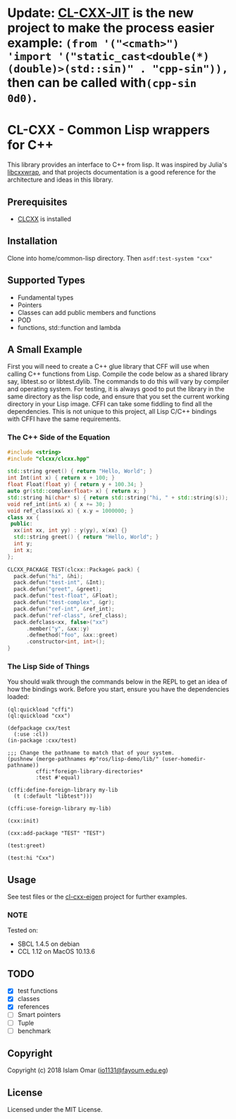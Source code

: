 # Update: [CL-CXX-JIT](https://github.com/Islam0mar/CL-CXX-JIT) is the new project to make the process easier example: `(from '("<cmath>") 'import '("static_cast<double(*)(double)>(std::sin)" . "cpp-sin")),` then can be called with`(cpp-sin 0d0)`.
# CL-CXX - Common Lisp wrappers for C++

This library provides an interface to C++ from lisp. It was inspired by Julia's [libcxxwrap](https://github.com/JuliaInterop/libcxxwrap-julia), and that projects documentation is a good reference for the architecture and ideas in this library.

## Prerequisites

- [CLCXX](https://github.com/Islam0mar/CLCXX) is installed

## Installation

Clone into home/common-lisp directory. Then `asdf:test-system "cxx"`

## Supported Types

* Fundamental types
* Pointers
* Classes can add public members and functions
* POD
* functions, std::function and lambda

## A Small Example
First you will need to create a C++ glue library that CFF will use when calling C++ functions from Lisp. Compile the code below as a shared library say, libtest.so or libtest.dylib. The commands to do this will vary by compiler and operating system. For testing, it is always good to put the library in the same directory as the lisp code, and ensure that you set the current working directory in your Lisp image. CFFI can take some fiddling to find all the dependencies. This is not unique to this project, all Lisp C/C++ bindings with CFFI have the same requirements.

### The C++ Side of the Equation
```c++
#include <string>
#include "clcxx/clcxx.hpp"

std::string greet() { return "Hello, World"; }
int Int(int x) { return x + 100; }
float Float(float y) { return y + 100.34; }
auto gr(std::complex<float> x) { return x; }
std::string hi(char* s) { return std::string("hi, " + std::string(s)); }
void ref_int(int& x) { x += 30; }
void ref_class(xx& x) { x.y = 1000000; }
class xx {
 public:
  xx(int xx, int yy) : y(yy), x(xx) {}
  std::string greet() { return "Hello, World"; }
  int y;
  int x;
};

CLCXX_PACKAGE TEST(clcxx::Package& pack) {
  pack.defun("hi", &hi);
  pack.defun("test-int", &Int);
  pack.defun("greet", &greet);
  pack.defun("test-float", &Float);
  pack.defun("test-complex", &gr);
  pack.defun("ref-int", &ref_int);
  pack.defun("ref-class", &ref_class);
  pack.defclass<xx, false>("xx")
      .member("y", &xx::y)
      .defmethod("foo", &xx::greet)
      .constructor<int, int>();
}
```

### The Lisp Side of Things
You should walk through the commands below in the REPL to get an idea of how the bindings work. Before you start, ensure you have the dependencies loaded:

```common lisp
(ql:quickload "cffi")
(ql:quickload "cxx")
```

```common lisp
(defpackage cxx/test
  (:use :cl))
(in-package :cxx/test)

;;; Change the pathname to match that of your system.
(pushnew (merge-pathnames #p"ros/lisp-demo/lib/" (user-homedir-pathname))
         cffi:*foreign-library-directories*
         :test #'equal)

(cffi:define-foreign-library my-lib
  (t (:default "libtest")))

(cffi:use-foreign-library my-lib)

(cxx:init)

(cxx:add-package "TEST" "TEST")

(test:greet)

(test:hi "Cxx")
```

## Usage

See test files or the [cl-cxx-eigen](https://github.com/Islam0mar/cl-cxx-eigen) project for further examples.

### NOTE

Tested on:
* SBCL 1.4.5 on debian
* CCL  1.12  on MacOS 10.13.6

## TODO

- [x] test functions
- [x] classes
- [x] references
- [ ] Smart pointers
- [ ] Tuple
- [ ] benchmark

## Copyright

Copyright (c) 2018 Islam Omar (io1131@fayoum.edu.eg)

## License

Licensed under the MIT License.
